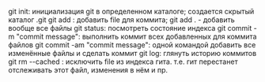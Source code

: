 git init:  инициализация git в определенном каталоге; создается скрытый каталог .git
git add <file>: добавить file для коммита;  git add .  - добавить вообще все файлы
git status: посмотреть состояние индекса
git commit -m "commit message": выполнить коммит всех добавленных для коммита файлов
git commit -am "commit message": одной командой добавить все изменённые файлы и сделать коммит
git log: глянуть историю коммитов
git rm --cached <file>: исключить file из индекса гита. т.е. гит перестанет отслеживать этот файл, изменения в нём и пр.
